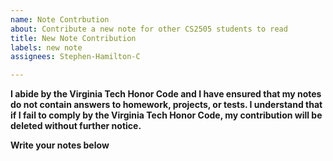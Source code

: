 ```yaml
---
name: Note Contrbution
about: Contribute a new note for other CS2505 students to read
title: New Note Contribution
labels: new note
assignees: Stephen-Hamilton-C

---
```


**I abide by the Virginia Tech Honor Code and I have ensured that my notes do not contain answers to homework, projects, or tests. I understand that if I fail to comply by the Virginia Tech Honor Code, my contribution will be deleted without further notice.**
<!-- Please write "Yes, I understand and agree to abide by the Virginia Tech Honor Code" below -->

**Write your notes below**
<!-- If you have notes that are on multiple subjects, please create separate note contributions for each of these subjects -->
